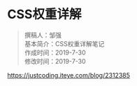 # CSS权重详解

> 撰稿人：邹强  
> 基本简介：CSS权重详解笔记  
> 作成时间：2019-7-30  
> 修改时间：2019-7-30

https://justcoding.iteye.com/blog/2312385